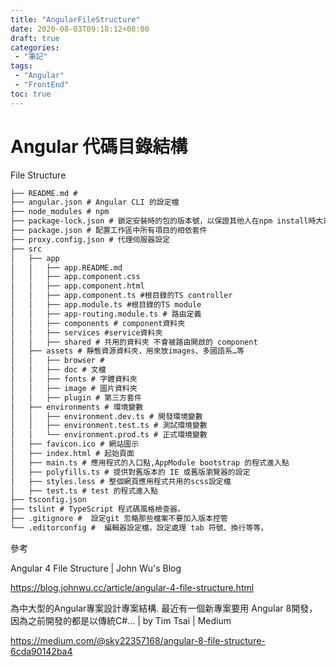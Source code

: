 ```yaml
---
title: "AngularFileStructure"
date: 2020-08-03T09:18:12+08:00
draft: true
categories:
 - "筆記"
tags:
 - "Angular"
 - "FrontEnd"
toc: true
---
```


# Angular 代碼目錄結構
<!--more-->



File Structure

```markdown
├── README.md # 
├── angular.json # Angular CLI 的設定檔
├── node_modules # npm 
├── package-lock.json # 鎖定安裝時的包的版本號，以保證其他人在npm install時大家的依賴能保證一致。
├── package.json # 配置工作區中所有項目的相依套件
├── proxy.config.json # 代理伺服器設定
├── src
│   ├── app
│   │   ├── app.README.md 
│   │   ├── app.component.css  
│   │   ├── app.component.html
│   │   ├── app.component.ts #根目錄的TS controller
│   │   ├── app.module.ts #根目錄的TS module
│   │   ├── app-routing.module.ts # 路由定義 
│   │   ├── components # component資料夾
│   │   ├── services #service資料夾
│   │   ├── shared # 共用的資料夾 不會被路由開啟的 component
│   ├── assets # 靜態資源資料夾，用來放images、多國語系…等
│   │   ├── browser #
│   │   ├── doc # 文檔
│   │   ├── fonts # 字體資料夾
│   │   ├── image # 圖片資料夾
│   │   ├── plugin # 第三方套件
│   ├── environments # 環境變數
│   │   ├── environment.dev.ts # 開發環境變數
│   │   ├── environment.test.ts # 測試環境變數
│   │   └── environment.prod.ts # 正式環境變數
│   ├── favicon.ico # 網站圖示
│   ├── index.html # 起始頁面
│   ├── main.ts # 應用程式的入口點,AppModule bootstrap 的程式進入點
│   ├── polyfills.ts # 提供對舊版本的 IE 或舊版瀏覽器的設定
│   ├── styles.less # 整個網頁應用程式共用的scss設定檔
│   ├── test.ts # test 的程式進入點
├── tsconfig.json 
├── tslint # TypeScript 程式碼風格檢查器。
├── .gitignore #  設定git 忽略那些檔案不要加入版本控管
└── .editorconfig #  編輯器設定檔，設定處理 tab 符號、換行等等。
```





參考

Angular 4 File Structure | John Wu's Blog

https://blog.johnwu.cc/article/angular-4-file-structure.html

為中大型的Angular專案設計專案結構. 最近有一個新專案要用 Angular 8開發，因為之前開發的都是以傳統C#… | by Tim Tsai | Medium

https://medium.com/@sky22357168/angular-8-file-structure-6cda90142ba4

